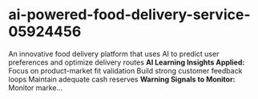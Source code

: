 # ai-powered-food-delivery-service-05924456
An innovative food delivery platform that uses AI to predict user preferences and optimize delivery routes  **AI Learning Insights Applied:**  Focus on product-market fit validation  Build strong customer feedback loops  Maintain adequate cash reserves  **Warning Signals to Monitor:**  Monitor marke...
